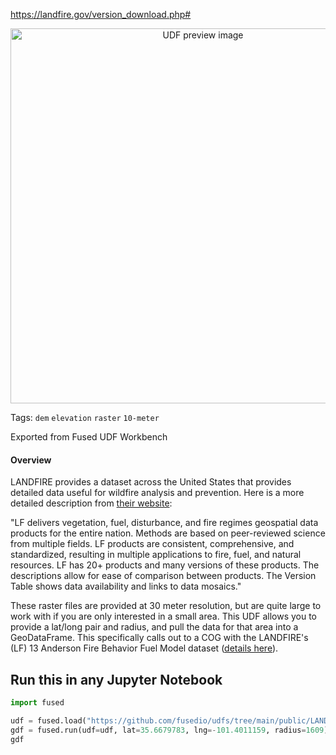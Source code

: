 https://landfire.gov/version_download.php#

<!--fused:preview-->
<p align="center"><img src="https://fused-magic.s3.us-west-2.amazonaws.com/thumbnails/udfs-staging/landfire-fused.png" width="600" alt="UDF preview image"></p>

<!--fused:tags-->
Tags: `dem` `elevation` `raster` `10-meter`

<!--fused:readme-->

Exported from Fused UDF Workbench

#### Overview
LANDFIRE provides a dataset across the United States that provides detailed data useful for wildfire analysis and prevention. Here is a more detailed description from [their website](https://landfire.gov/data_overviews.php):

"LF delivers vegetation, fuel, disturbance, and fire regimes geospatial data products for the entire nation. Methods are based on peer-reviewed science from multiple fields. LF products are consistent, comprehensive, and standardized, resulting in multiple applications to fire, fuel, and natural resources. LF has 20+ products and many versions of these products. The descriptions allow for ease of comparison between products. The Version Table shows data availability and links to data mosaics."

These raster files are provided at 30 meter resolution, but are quite large to work with if you are only interested in a small area. This UDF allows you to provide a lat/long pair and radius, and pull the data for that area into a GeoDataFrame. This specifically calls out to a COG with the LANDFIRE's (LF) 13 Anderson Fire Behavior Fuel Model dataset ([details here](https://landfire.gov/fbfm13.php)).

## Run this in any Jupyter Notebook

```python
import fused

udf = fused.load("https://github.com/fusedio/udfs/tree/main/public/LANDFIRE_Wildfire_Ignition_Behavior_Models")
gdf = fused.run(udf=udf, lat=35.6679783, lng=-101.4011159, radius=1609)
gdf
```
